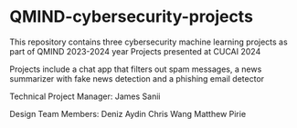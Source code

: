 # QMIND-cybersecurity-projects

This repository contains three cybersecurity machine learning projects as part of QMIND 2023-2024 year
Projects presented at CUCAI 2024

Projects include a chat app that filters out spam messages, a news summarizer with fake news detection and a phishing email detector

Technical Project Manager: 
James Sanii

Design Team Members:
Deniz Aydin
Chris Wang
Matthew Pirie
